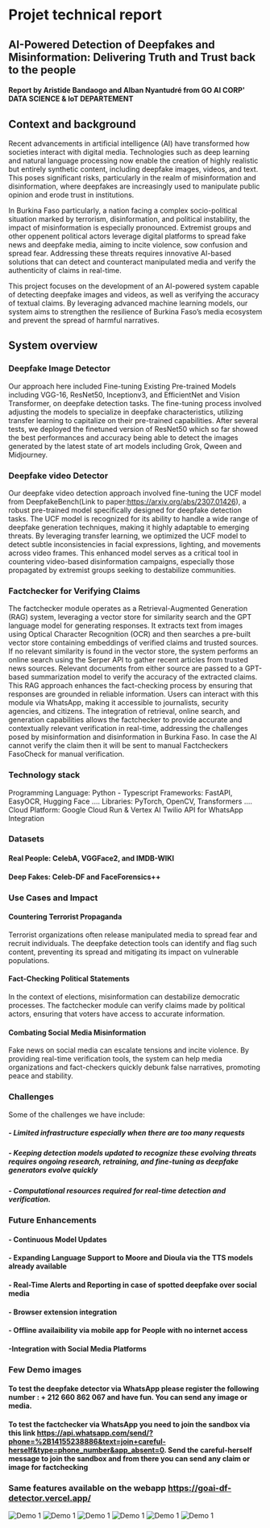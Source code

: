 
# Projet technical report


## AI-Powered Detection of Deepfakes and Misinformation: Delivering Truth and Trust back to the people

#### Report by Aristide Bandaogo and Alban Nyantudré from GO AI CORP' DATA SCIENCE & IoT DEPARTEMENT


## Context and  background

Recent advancements in artificial intelligence (AI) have transformed how societies interact with digital media. Technologies such as deep learning and natural language processing now enable the creation of highly realistic but entirely synthetic content, including deepfake images, videos, and text. This poses significant risks, particularly in the realm of misinformation and disinformation, where deepfakes are increasingly used to manipulate public opinion and erode trust in institutions.

In Burkina Faso particularly, a nation facing a complex socio-political situation marked by terrorism, disinformation, and political instability, the impact of misinformation is especially pronounced. Extremist groups and other oppenent political actors leverage digital platforms to spread fake news and deepfake media, aiming to incite violence, sow confusion and spread fear. Addressing these threats requires innovative AI-based solutions that can detect and counteract manipulated media and verify the authenticity of claims in real-time.

This project focuses on the development of an AI-powered system capable of detecting deepfake images and videos, as well as verifying the accuracy of textual claims. By leveraging advanced machine learning models, our system aims to strengthen the resilience of Burkina Faso’s media ecosystem and prevent the spread of harmful narratives.
## System overview
### Deepfake Image Detector
Our approach here included Fine-tuning Existing Pre-trained Models  including VGG-16, ResNet50, Inceptionv3, and EfficientNet and Vision Transformer, on deepfake detection tasks. The fine-tuning process involved adjusting the models to specialize in deepfake characteristics, utilizing transfer learning to capitalize on their pre-trained capabilities. After several tests, we deployed the finetuned version of ResNet50 which so far showed the best performances and accuracy being able to detect the images generated by the latest state of art models including Grok, Qween and Midjourney.

### Deepfake video Detector
Our deepfake video detection approach involved fine-tuning the UCF model from DeepfakeBench(Link to paper:https://arxiv.org/abs/2307.01426), a robust pre-trained model specifically designed for deepfake detection tasks. The UCF model is recognized for its ability to handle a wide range of deepfake generation techniques, making it highly adaptable to emerging threats. By leveraging transfer learning, we optimized the UCF model to detect subtle inconsistencies in facial expressions, lighting, and movements across video frames. This enhanced model serves as a critical tool in countering video-based disinformation campaigns, especially those propagated by extremist groups seeking to destabilize communities.

### Factchecker for Verifying Claims
The factchecker module operates as a Retrieval-Augmented Generation (RAG) system, leveraging a vector store for similarity search and the GPT language model for generating responses. It extracts text from images using Optical Character Recognition (OCR) and then searches a pre-built vector store containing embeddings of verified claims and trusted sources. If no relevant similarity is found in the vector store, the system performs an online search using the Serper API to gather recent articles from trusted news sources. Relevant documents from either source are passed to a GPT-based summarization model to verify the accuracy of the extracted claims. This RAG approach enhances the fact-checking process by ensuring that responses are grounded in reliable information. Users can interact with this module via WhatsApp, making it accessible to journalists, security agencies, and citizens. The integration of retrieval, online search, and generation capabilities allows the factchecker to provide accurate and contextually relevant verification in real-time, addressing the challenges posed by misinformation and disinformation in Burkina Faso.
In case the AI cannot verify the claim then it will be sent to manual Factcheckers FasoCheck for manual verification.

### Technology stack
Programming Language: Python - Typescript
Frameworks: FastAPI, EasyOCR, Hugging Face ....
Libraries: PyTorch, OpenCV, Transformers ....
Cloud Platform: Google Cloud Run & Vertex AI
Twilio API for WhatsApp Integration

### Datasets
#### Real People: CelebA, VGGFace2, and IMDB-WIKI 
#### Deep Fakes: Celeb-DF and FaceForensics++

### Use Cases and Impact

#### Countering Terrorist Propaganda

Terrorist organizations often release manipulated media to spread fear and recruit individuals. The deepfake detection tools can identify and flag such content, preventing its spread and mitigating its impact on vulnerable populations.

#### Fact-Checking Political Statements

In the context of elections, misinformation can destabilize democratic processes. The factchecker module can verify claims made by political actors, ensuring that voters have access to accurate information.

#### Combating Social Media Misinformation

Fake news on social media can escalate tensions and incite violence. By providing real-time verification tools, the system can help media organizations and fact-checkers quickly debunk false narratives, promoting peace and stability.

### Challenges
Some of the challenges we have include:
##### - Limited infrastructure especially when there are too many requests
##### - Keeping detection models updated to recognize these evolving threats requires ongoing research, retraining, and fine-tuning as deepfake generators evolve quickly
##### - Computational resources required for real-time detection and verification.

### Future Enhancements

#### - Continuous Model Updates
#### - Expanding Language Support to Moore and Dioula via the TTS models already available
#### - Real-Time Alerts and Reporting in case of spotted deepfake over social media
#### - Browser extension integration
#### - Offline availaibility via mobile app for People with no internet access
#### -Integration with Social Media Platforms

### Few Demo images
#### To test the deepfake detector via WhatsApp please register the following number : + 212 660 862 067 and have fun. You can send any image or media.
#### To test the factchecker via WhatsApp you need to join the sandbox via this link https://api.whatsapp.com/send/?phone=%2B14155238886&text=join+careful-herself&type=phone_number&app_absent=0.   Send the careful-herself message to join the sandbox and from there you can send any claim or image for factchecking
### Same features available on the webapp https://goai-df-detector.vercel.app/
![Demo 1](demo-image-videos/1.png)
![Demo 1](demo-image-videos/2.png)
![Demo 1](demo-image-videos/3.png)
![Demo 1](demo-image-videos/4.png)
![Demo 1](demo-image-videos/5.png)
![Demo 1](demo-image-videos/6.png)
